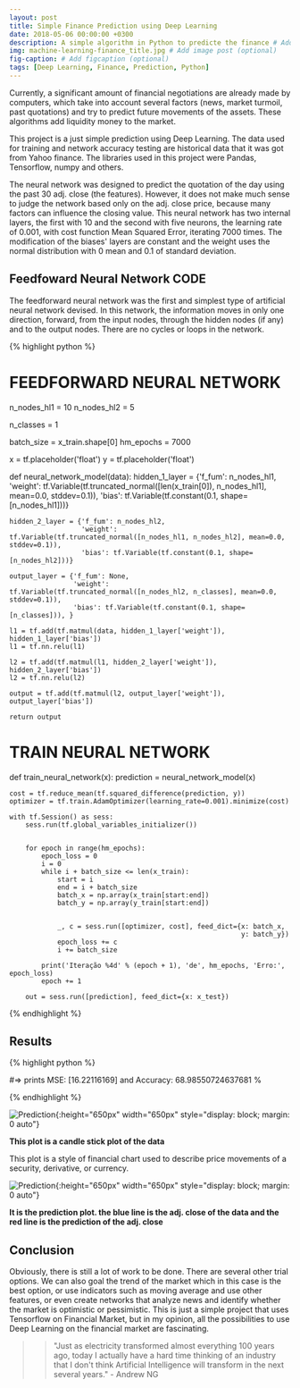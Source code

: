 ```yaml
---
layout: post
title: Simple Finance Prediction using Deep Learning
date: 2018-05-06 00:00:00 +0300
description: A simple algorithm in Python to predicte the finance # Add post description (optional)
img: machine-learning-finance_title.jpg # Add image post (optional)
fig-caption: # Add figcaption (optional)
tags: [Deep Learning, Finance, Prediction, Python]
---
```


Currently, a significant amount of financial negotiations are already made by computers, which take into account several factors (news, market turmoil, past quotations) and try to predict future movements of the assets. These algorithms add liquidity money to the market.

This project is a just simple prediction using Deep Learning. The data used for training and network accuracy testing are historical data that it was got from Yahoo finance. The libraries used in this project were Pandas, Tensorflow, numpy and others.


The neural network was designed to predict the quotation of the day using the past 30 adj. close (the features).
 However, it does not make much sense to judge the network based only on the adj. close price, because many factors can influence the closing value.
This neural network has two internal layers, the first with 10 and the second with five neurons, the learning rate of 0.001,
 with cost function Mean Squared Error, iterating 7000 times. The modification of the biases' layers are constant and the weight uses the normal
 distribution with 0 mean and 0.1 of standard deviation.


## Feedfoward Neural Network CODE

The feedforward neural network was the first and simplest type of artificial neural network devised.
 In this network, the information moves in only one direction, forward, from the input nodes, through the hidden nodes (if any)
 and to the output nodes. There are no cycles or loops in the network.

{% highlight python %}

# FEEDFORWARD NEURAL NETWORK
n_nodes_hl1 = 10
n_nodes_hl2 = 5

n_classes = 1

batch_size = x_train.shape[0]
hm_epochs = 7000

x = tf.placeholder('float')
y = tf.placeholder('float')

def neural_network_model(data):
    hidden_1_layer = {'f_fum': n_nodes_hl1,
                      'weight': tf.Variable(tf.truncated_normal([len(x_train[0]), n_nodes_hl1], mean=0.0, stddev=0.1)),
                      'bias': tf.Variable(tf.constant(0.1, shape=[n_nodes_hl1]))}

    hidden_2_layer = {'f_fum': n_nodes_hl2,
                      'weight': tf.Variable(tf.truncated_normal([n_nodes_hl1, n_nodes_hl2], mean=0.0, stddev=0.1)),
                      'bias': tf.Variable(tf.constant(0.1, shape=[n_nodes_hl2]))}

    output_layer = {'f_fum': None,
                    'weight': tf.Variable(tf.truncated_normal([n_nodes_hl2, n_classes], mean=0.0, stddev=0.1)),
                    'bias': tf.Variable(tf.constant(0.1, shape=[n_classes])), }

    l1 = tf.add(tf.matmul(data, hidden_1_layer['weight']), hidden_1_layer['bias'])
    l1 = tf.nn.relu(l1)

    l2 = tf.add(tf.matmul(l1, hidden_2_layer['weight']), hidden_2_layer['bias'])
    l2 = tf.nn.relu(l2)

    output = tf.add(tf.matmul(l2, output_layer['weight']), output_layer['bias'])

    return output

# TRAIN NEURAL NETWORK

def train_neural_network(x):
    prediction = neural_network_model(x)

    cost = tf.reduce_mean(tf.squared_difference(prediction, y))
    optimizer = tf.train.AdamOptimizer(learning_rate=0.001).minimize(cost)

    with tf.Session() as sess:
        sess.run(tf.global_variables_initializer())


        for epoch in range(hm_epochs):
            epoch_loss = 0
            i = 0
            while i + batch_size <= len(x_train):
                start = i
                end = i + batch_size
                batch_x = np.array(x_train[start:end])
                batch_y = np.array(y_train[start:end])
               

                _, c = sess.run([optimizer, cost], feed_dict={x: batch_x,
                                                              y: batch_y})
                epoch_loss += c
                i += batch_size

            print('Iteração %4d' % (epoch + 1), 'de', hm_epochs, 'Erro:', epoch_loss)
            epoch += 1

        out = sess.run([prediction], feed_dict={x: x_test})

{% endhighlight %}
	



## Results

{% highlight python %}

#=> prints MSE:  [16.22116169] and Accuracy:  68.98550724637681 %

{% endhighlight %}



![Prediction]({{site.baseurl}}/assets/img/candle.png){:height="650px" width="650px" style="display: block; margin: 0 auto"}

<b>This plot is a candle stick plot of the data</b>



This plot is a style of financial chart used to describe price movements of a security, derivative, or currency.



![Prediction]({{site.baseurl}}/assets/img/prediction.png){:height="650px" width="650px" style="display: block; margin: 0 auto"}

<b>It is the prediction plot. the blue line is the adj. close of the data and the red line is the prediction of the adj. close</b>



## Conclusion

Obviously, there is still a lot of work to be done. There are several other trial options.
 We can also goal the trend of the market which in this case is the best option, or use indicators such as moving average and use other features,
 or even create networks that analyze news and identify whether the market is optimistic or pessimistic.
 This is just a simple project that uses Tensorflow on Financial Market, but in my opinion, all the possibilities to use Deep Learning on the
 financial market are fascinating. 

 
>>  "Just as electricity transformed almost everything 100 years ago, today I actually have a hard time thinking of an industry that I don't think Artificial Intelligence will transform in the next several years." - Andrew NG
 
 
 